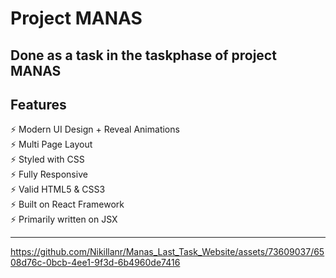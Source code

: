 # Project MANAS  
## Done as a task in the taskphase of project MANAS
## Features

⚡️ Modern UI Design + Reveal Animations\
⚡️ Multi Page Layout\
⚡️ Styled with CSS\
⚡️ Fully Responsive\
⚡️ Valid HTML5 & CSS3\
⚡️ Built on React Framework\
⚡️ Primarily written on JSX



---

https://github.com/Nikillanr/Manas_Last_Task_Website/assets/73609037/6508d76c-0bcb-4ee1-9f3d-6b4960de7416



